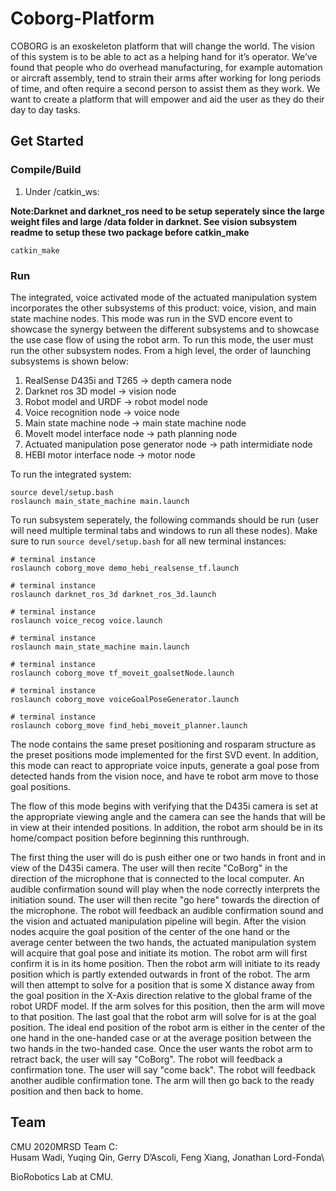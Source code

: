 # Coborg-Platform

COBORG is an exoskeleton platform that will change the world. The vision of this system is to be able to act as a helping hand for it’s operator. We’ve found that people who do overhead manufacturing, for example automation or aircraft assembly, tend to strain their arms after working for long periods of time, and often require a second person to assist them as they work. We want to create a platform that will empower and aid the user as they do their day to day tasks.

## Get Started


### Compile/Build

1. Under /catkin_ws: 

**Note:Darknet and darknet_ros need to be setup seperately since the large weight files and large /data folder in darknet. See vision subsystem readme to setup these two package before catkin_make**

```
catkin_make
```

### Run

The integrated, voice activated mode of the actuated manipulation system incorporates the other subsystems of this product: voice, vision, and main state machine nodes. This mode was run in the SVD encore event to showcase the synergy between the different subsystems and to showcase the use case flow of using the robot arm. To run this mode, the user must run the other subsystem nodes. From a high level, the order of launching subsystems is shown below:

1. RealSense D435i and T265 -> depth camera node
3. Darknet ros 3D model -> vision node
2. Robot model and URDF -> robot model node
5. Voice recognition node -> voice node
6. Main state machine node -> main state machine node
7. MoveIt model interface node -> path planning node
8. Actuated manipulation pose generator node -> path intermidiate node
9. HEBI motor interface node -> motor node

To run the integrated system:
```
source devel/setup.bash
roslaunch main_state_machine main.launch
```

To run subsystem seperately, the following commands should be run (user will need multiple terminal tabs and windows to run all these nodes). Make sure to run `source devel/setup.bash` for all new terminal instances:

```
# terminal instance
roslaunch coborg_move demo_hebi_realsense_tf.launch

# terminal instance
roslaunch darknet_ros_3d darknet_ros_3d.launch

# terminal instance
roslaunch voice_recog voice.launch

# terminal instance
roslaunch main_state_machine main.launch

# terminal instance
roslaunch coborg_move tf_moveit_goalsetNode.launch

# terminal instance
roslaunch coborg_move voiceGoalPoseGenerator.launch

# terminal instance
roslaunch coborg_move find_hebi_moveit_planner.launch
```

The node contains the same preset positioning and rosparam structure as the preset positions mode implemented for the first SVD event. In addition, this mode can react to appropriate voice inputs, generate a goal pose from detected hands from the vision noce, and have te robot arm move to those goal positions. 

The flow of this mode begins with verifying that the D435i camera is set at the appropriate viewing angle and the camera can see the hands that will be in view at their intended positions. In addition, the robot arm should be in its home/compact position before beginning this runthrough.

The first thing the user will do is push either one or two hands in front and in view of the D435i camera. The user will then recite "CoBorg" in the direction of the microphone that is connected to the local computer. An audible confirmation sound will play when the node correctly interprets the initiation sound. The user will then recite "go here" towards the direction of the microphone. The robot will feedback an audible confirmation sound and the vision and actuated manipulation pipeline will begin. After the vision nodes acquire the goal position of the center of the one hand or the average center between the two hands, the actuated manipulation system will acquire that goal pose and initiate its motion. The robot arm will first confirm it is in its home position. Then the robot arm will initiate to its ready position which is partly extended outwards in front of the robot. The arm will then attempt to solve for a position that is some X distance away from the goal position in the X-Axis direction relative to the global frame of the robot URDF model. If the arm solves for this position, then the arm will move to that position. The last goal that the robot arm will solve for is at the goal position. The ideal end position of the robot arm is either in the center of the one hand in the one-handed case or at the average position between the two hands in the two-handed case. Once the user wants the robot arm to retract back, the user will say "CoBorg". The robot will feedback a confirmation tone. The user will say "come back". The robot will feedback another audible confirmation tone. The arm will then go back to the ready position and then back to home.


## Team
CMU 2020MRSD Team C:\
Husam Wadi, Yuqing Qin, Gerry D’Ascoli, Feng Xiang, Jonathan Lord-Fonda\

BioRobotics Lab at CMU.
